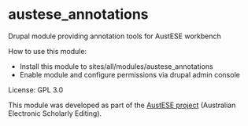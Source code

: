 austese_annotations
===================

Drupal module providing annotation tools for AustESE workbench

How to use this module:
* Install this module to sites/all/modules/austese_annotations
* Enable module and configure permissions via drupal admin console

License: GPL 3.0

This module was developed as part of the [AustESE project](http://itee.uq.edu.au/~eresearch/projects/austese) (Australian Electronic Scholarly Editing).

